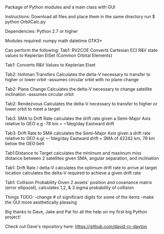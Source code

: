 
Package of Python modules and a main class with GUI

Instructions: Download all files and place them in the same directory run $ python OrbitCalc.py

Dependencies: Python 2.7 or higher

Modules required: numpy math datetime GTK3+

Can perform the following: Tab1: RV2COE Converts Cartesian ECI R&V state values to Keplerian ElSet (Common Orbital Elements)

Tab1: Converts R&V Values to Keplerian Elset  

Tab2: Hohman Transfers Calculates the delta-V necessary to transfer to higher or lower orbit -assumes circular orbit with no plane change

Tab2: Plane Change Calculates the delta-V necessary to change satellite inclination -assumes circular orbit

Tab2: Rendezvous Calculates the delta-V necessary to transfer to higher or lower orbit to meet a target

Tab3: SMA to Drift Rate calculates the drift rate given a Semi-Major Axis relative to GEO e.g -78 km = ~1deg/day Eastward drift

Tab3: Drift Rate to SMA calculates the Semi-Major Axis given a drift rate relative to GEO e.g( ~-1deg/day Eastward drift = SMA of 42242 km, 78 km below the GEO belt

Tab1:Distance to Target calculates the minimum and maximum miss distance between 2 satellites given SMA, angular separation, and inclination

Tab1: Drift Rate / delta-V calculates the optimum drift rate to arrive at target location calculates the delta-V required to achieve a given drift rate

Tab1: Collision Probability Given 2 assets' position and covariance matrix (error ellipsoid), calculates 1,2, & 3 sigma probability of collision

Things TODO: -change # of significant digits for some of the items -make the GUI more aesthetically pleasing

Big thanks to Dave, Jake and Pat for all the help on my first big Python project!

Check out Dave's repository here: https://github.com/david-rc-dayton

